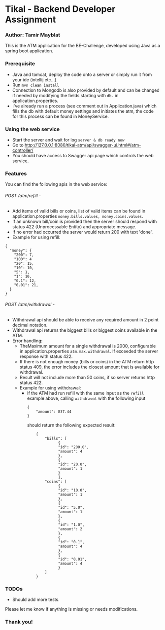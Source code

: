 # Tikal - Backend Developer Assignment

### Author: Tamir Mayblat

This is the ATM application for the BE-Challenge, developed using Java as a spring boot application.

### Prerequisite

* Java and tomcat, deploy the code onto a server or simply run it from your ide (intellij etc...).
* Run ```mvn clean install```
* Connection to Mongodb is also provided by default and can be changed if needed by modifying the fields starting
  with ```db.``` in application.properties.
* I've already run a process (see comment out in Application.java) which fills the db with default money settings and
  initiates the atm, the code for this process can be found in MoneyService.

### Using the web service

* Start the server and wait for log ```server & db ready now```
* Go to http://127.0.0.1:8080/tikal-atm/api/swagger-ui.html#/atm-controller/
* You should have access to Swagger api page which controls the web service.

### Features

You can find the following apis in the web service:

###### POST /atm/refill -

* Add items of valid bills or coins, list of valid items can be found in
  application.properties ```money.bills.values, money.coins.values```.
* If an unknown bill/coin is provided then the server should respond with status 422 (Unprocessable Entity) and
  appropriate message.
* If no error had occurred the server would return 200 with text 'done'.
* Example for using refill:

```
{
  "money": {
    "200": 7,
    "100": 4
    "20": 15,
    "10": 10,
    "5": 1,
    "1": 10,
    "0.1": 12,
    "0.01": 21,
  }
}
```

###### POST /atm/withdrawal -

* Withdrawal api should be able to receive any required amount in 2 point decimal notation.
* Withdrawal api returns the biggest bills or biggest coins available in the ATM.
* Error handling:
    * TheMaximum amount for a single withdrawal is 2000, configurable in
      application.properties ```atm.max.withdrawal```. If exceeded the server response with status 422.
    * If there is not enough money (bills or coins) in the ATM return http status 409, the error includes the closest
      amount that is available for withdrawal.
    * Result will not include more than 50 coins, if so server returns http status 422.
    * Example for using withdrawal:
        * If the ATM had run refill with the same input as the ```refill``` example above, calling ```withdrawal``` with the following input 
          ```
          {
              "amount": 837.44
          }
          ```
          should return the following expected result:
          ```
              {
                  "bills": [
                        {
                        "id": "200.0",
                        "amount": 4
                        },
                        {
                        "id": "20.0",
                        "amount": 1
                        }
                        ],
                  "coins": [
                        {
                        "id": "10.0",
                        "amount": 1
                        },
                        {
                        "id": "5.0",
                        "amount": 1
                        },
                        {
                        "id": "1.0",
                        "amount": 2
                        },
                        {
                        "id": "0.1",
                        "amount": 4
                        },
                        {
                        "id": "0.01",
                        "amount": 4
                        }
                  ]
              }
          ```

### TODOs

* Should add more tests.

Please let me know if anything is missing or needs modifications.

### Thank you!
